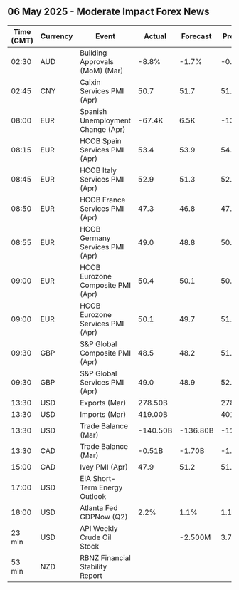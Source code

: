 ## 06 May 2025 - Moderate Impact Forex News

| Time (GMT) | Currency | Event | Actual | Forecast | Previous |
|------|----------|-------|--------|----------|----------|
| 02:30 | AUD | Building Approvals (MoM) (Mar) | -8.8% | -1.7% | -0.2% |
| 02:45 | CNY | Caixin Services PMI (Apr) | 50.7 | 51.7 | 51.9 |
| 08:00 | EUR | Spanish Unemployment Change (Apr) | -67.4K | 6.5K | -13.3K |
| 08:15 | EUR | HCOB Spain Services PMI (Apr) | 53.4 | 53.9 | 54.7 |
| 08:45 | EUR | HCOB Italy Services PMI (Apr) | 52.9 | 51.3 | 52.0 |
| 08:50 | EUR | HCOB France Services PMI (Apr) | 47.3 | 46.8 | 47.9 |
| 08:55 | EUR | HCOB Germany Services PMI (Apr) | 49.0 | 48.8 | 50.9 |
| 09:00 | EUR | HCOB Eurozone Composite PMI (Apr) | 50.4 | 50.1 | 50.9 |
| 09:00 | EUR | HCOB Eurozone Services PMI (Apr) | 50.1 | 49.7 | 51.0 |
| 09:30 | GBP | S&P Global Composite PMI (Apr) | 48.5 | 48.2 | 51.5 |
| 09:30 | GBP | S&P Global Services PMI (Apr) | 49.0 | 48.9 | 52.5 |
| 13:30 | USD | Exports (Mar) | 278.50B |  | 278.50B |
| 13:30 | USD | Imports (Mar) | 419.00B |  | 401.10B |
| 13:30 | USD | Trade Balance (Mar) | -140.50B | -136.80B | -123.20B |
| 13:30 | CAD | Trade Balance (Mar) | -0.51B | -1.70B | -1.41B |
| 15:00 | CAD | Ivey PMI (Apr) | 47.9 | 51.2 | 51.3 |
| 17:00 | USD | EIA Short-Term Energy Outlook |  |  |  |
| 18:00 | USD | Atlanta Fed GDPNow (Q2) | 2.2% | 1.1% | 1.1% |
| 23 min | USD | API Weekly Crude Oil Stock |  | -2.500M | 3.760M |
| 53 min | NZD | RBNZ Financial Stability Report |  |  |  |

